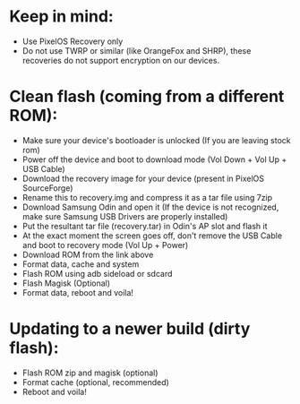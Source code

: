 # Keep in mind:
- Use PixelOS Recovery only
- Do not use TWRP or similar (like OrangeFox and SHRP), these recoveries do not support encryption on our devices.

# Clean flash (coming from a different ROM):
- Make sure your device's bootloader is unlocked (If you are leaving stock rom)
- Power off the device and boot to download mode (Vol Down + Vol Up + USB Cable)
- Download the recovery image for your device (present in PixelOS SourceForge)
- Rename this to recovery.img and compress it as a tar file using 7zip
- Download Samsung Odin and open it (If the device is not recognized, make sure Samsung USB Drivers are properly installed)
- Put the resultant tar file (recovery.tar) in Odin's AP slot and flash it
- At the exact moment the screen goes off, don't remove the USB Cable and boot to recovery mode (Vol Up + Power)
- Download ROM from the link above
- Format data, cache and system
- Flash ROM using adb sideload or sdcard
- Flash Magisk (Optional)
- Format data, reboot and voila!

# Updating to a newer build (dirty flash):
- Flash ROM zip and magisk (optional)
- Format cache (optional, recommended)
- Reboot and voila!